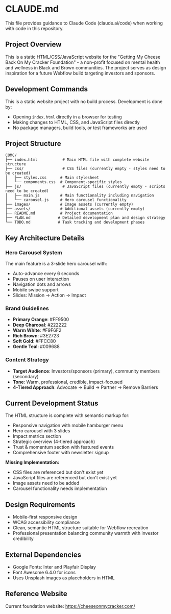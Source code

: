 # CLAUDE.md

This file provides guidance to Claude Code (claude.ai/code) when working with code in this repository.

## Project Overview
This is a static HTML/CSS/JavaScript website for the "Getting My Cheese Back On My Cracker Foundation" - a non-profit focused on mental health and wellness in Black and Brown communities. The project serves as design inspiration for a future Webflow build targeting investors and sponsors.

## Development Commands
This is a static website project with no build process. Development is done by:
- Opening `index.html` directly in a browser for testing
- Making changes to HTML, CSS, and JavaScript files directly
- No package managers, build tools, or test frameworks are used

## Project Structure
```
COMC/
├── index.html           # Main HTML file with complete website structure
├── css/                 # CSS files (currently empty - styles need to be created)
│   ├── styles.css      # Main stylesheet
│   └── components.css  # Component-specific styles
├── js/                  # JavaScript files (currently empty - scripts need to be created)
│   ├── main.js         # Main functionality including navigation
│   └── carousel.js     # Hero carousel functionality
├── images/             # Image assets (currently empty)
├── assets/             # Additional assets (currently empty)
├── README.md           # Project documentation
├── PLAN.md            # Detailed development plan and design strategy
└── TODO.md            # Task tracking and development phases
```

## Key Architecture Details

### Hero Carousel System
The main feature is a 3-slide hero carousel with:
- Auto-advance every 6 seconds
- Pauses on user interaction
- Navigation dots and arrows
- Mobile swipe support
- Slides: Mission → Action → Impact

### Brand Guidelines
- **Primary Orange**: #FF9500
- **Deep Charcoal**: #222222
- **Warm White**: #F9F6F2
- **Rich Brown**: #3E2723
- **Soft Gold**: #FFCC80
- **Gentle Teal**: #009688

### Content Strategy
- **Target Audience**: Investors/sponsors (primary), community members (secondary)
- **Tone**: Warm, professional, credible, impact-focused
- **4-Tiered Approach**: Advocate → Build → Partner → Remove Barriers

## Current Development Status
The HTML structure is complete with semantic markup for:
- Responsive navigation with mobile hamburger menu
- Hero carousel with 3 slides
- Impact metrics section
- Strategic overview (4-tiered approach)
- Trust & momentum section with featured events
- Comprehensive footer with newsletter signup

**Missing Implementation:**
- CSS files are referenced but don't exist yet
- JavaScript files are referenced but don't exist yet
- Image assets need to be added
- Carousel functionality needs implementation

## Design Requirements
- Mobile-first responsive design
- WCAG accessibility compliance
- Clean, semantic HTML structure suitable for Webflow recreation
- Professional presentation balancing community warmth with investor credibility

## External Dependencies
- Google Fonts: Inter and Playfair Display
- Font Awesome 6.4.0 for icons
- Uses Unsplash images as placeholders in HTML

## Reference Website
Current foundation website: https://cheeseonmycracker.com/